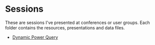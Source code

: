 # Sessions

These are sessions I've presented at conferences or user groups. Each folder contains the resources, presentations and data files. 

* [Dynamic Power Query](<Dynamic Power Query>)